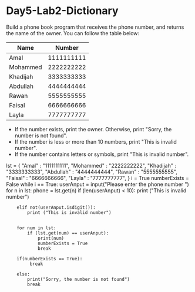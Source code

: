 # Day5-Lab2-Dictionary

Build a phone book program that receives the phone number, and returns the name of the owner. 
You can follow the table below:

| Name    | Number      |
| -------- | ---------- |
| Amal     | 1111111111 |
| Mohammed | 2222222222 |
| Khadijah | 3333333333 |
| Abdullah  | 4444444444 |
| Rawan    | 5555555555 |
| Faisal   | 6666666666 |
| Layla    | 7777777777 |


- If the number exists, print the owner. Otherwise, print "Sorry, the number is not found".
- If the number is less or more than 10 numbers, print "This is invalid number".
- If the number contains letters or symbols, print "This is invalid number".

lst = {
    "Amal" : "1111111111",
    "Mohammed" : "2222222222",
    "Khadijah" : "3333333333",
    "Abdullah" : "4444444444",
    "Rawan" : "5555555555",
    "Faisal" : "6666666666",
    "Layla" : "7777777777",
      }
i = True
numberExists = False
while i == True:
    userAnput = input("Please enter the phone number ")
    for n in lst:
        phone = lst.get(n)
        if (len(userAnput) < 10):
            print ("This is invalid number")
        
        elif not(userAnput.isdigit()): 
            print ("This is invalid number")
    
    
        for num in lst:
            if (lst.get(num) == userAnput):
                print(num)
                numberExists = True
                break
           
        if(numberExists == True):
             break
                
        else:
            print("Sorry, the number is not found")
            break


